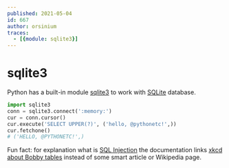 ```yaml
---
published: 2021-05-04
id: 667
author: orsinium
traces:
  - [{module: sqlite3}]
---
```


# sqlite3

Python has a built-in module [sqlite3](https://docs.python.org/3/library/sqlite3.html) to work with [SQLite](https://sqlite.org/index.html) database.

```python
import sqlite3
conn = sqlite3.connect(':memory:')
cur = conn.cursor()
cur.execute('SELECT UPPER(?)', ('hello, @pythonetc!',))
cur.fetchone()
# ('HELLO, @PYTHONETC!',)
```

Fun fact: for explanation what is [SQL Injection](https://en.wikipedia.org/wiki/SQL_injection) the documentation links [xkcd about Bobby tables](https://xkcd.com/327/) instead of some smart article or Wikipedia page.
